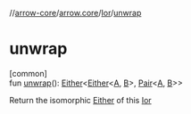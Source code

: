 //[arrow-core](../../../index.md)/[arrow.core](../index.md)/[Ior](index.md)/[unwrap](unwrap.md)

# unwrap

[common]\
fun [unwrap](unwrap.md)(): [Either](../-either/index.md)&lt;[Either](../-either/index.md)&lt;[A](index.md), [B](index.md)&gt;, [Pair](https://kotlinlang.org/api/latest/jvm/stdlib/kotlin/-pair/index.html)&lt;[A](index.md), [B](index.md)&gt;&gt;

Return the isomorphic [Either](../-either/index.md) of this [Ior](index.md)
